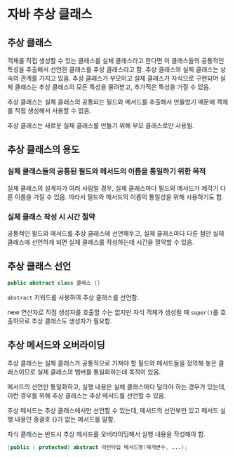 # 자바 추상 클래스

## 추상 클래스

객체를 직접 생성할 수 있는 클래스를 실체 클래스라고 한다면 이 클래스들의 공통적인 특성을 추출해서 선언한 클래스를 추상 클래스라고 함. 추상 클래스와 실체 클래스는 상속의 관계를 가지고 있음. 추상 클래스가 부모이고 실체 클래스가 자식으로 구현되어 실체 클래스는 추상 클래스의 모든 특성을 물려받고, 추가적은 특성을 가질 수 있음.

추상 클래스는 실체 클래스의 공통되는 필드와 메서드를 추출해서 만들었기 때문에 객체를 직접 생성해서 사용할 수 없음.

추상 클래스는 새로운 실체 클래스를 만들기 위해 부모 클래스로만 사용됨.



## 추상 클래스의 용도

### 실체 클래스들의 공통된 필드와 메서드의 이름을 통일하기 위한 목적

실체 클래스의 설계자가 여러 사람일 경우, 실체 클래스마다 필드와 메서드가 제각기 다른 이름을 가질 수 있음. 따라서 필드와 메서드의 이름의 통일성을 위해 사용하기도 함.

### 실체 클래스 작성 시 시간 절약

공통적인 필드와 메서드를 추상 클래스에 선언해두고, 실체 클래스마다 다른 점만 실체 클래스에 선언하게 되면 실체 클래스를 작성하는데 시간을 절약할 수 있음.



## 추상 클래스 선언

```java
public abstract class 클래스 {}
```

`abstract` 키워드를 사용하여 추상 클래스를 선언함.

new 연산자로 직접 생성자를 호출할 수는 없지만 자식 객체가 생성될 때 `super()`를 호출하므로 추상 클래스도 생성자가 필요함.



## 추상 메서드와 오버라이딩

추상 클래스는 실체 클래스가 공통적으로 가져야 할 필드와 메서드들을 정의해 놓은 클래스이므로 실체 클래스의 멤버를 통일화하는데 목적이 있음.

메서드의 선언만 통일화하고, 실행 내용은 실체 클래스마다 달라야 하는 경우가 있는데, 이런 경우를 위해 추상 클래스는 추상 메서드를 선언할 수 있음.

추상 메서드는 추상 클래스에서만 선언할 수 있는데, 메서드의 선언부만 있고 메서드 실행 내용인 중괄호 {}가 없는 메서드를 말함.

자식 클래스는 반드시 추상 메서드를 오버라이딩해서 실행 내용을 작성해야 함.

```java
[public | protected] abstract 리턴타입 메서드명(매개변수, ...);
```
